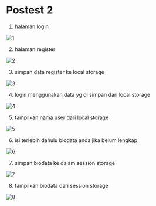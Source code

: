 # Postest 2

1. halaman login

![1](https://user-images.githubusercontent.com/59532207/227697321-3df9a2e4-03c3-4d94-b823-a1fd52a04de2.png)

2. halaman register

![2](https://user-images.githubusercontent.com/59532207/227697361-8b7e01e7-4eb5-44f3-9adc-d11a73c34fe8.png)

3. simpan data register ke local storage

![3](https://user-images.githubusercontent.com/59532207/227697395-310f9260-6afe-4276-9898-855e44448088.png)

4. login menggunakan data yg di simpan dari local storage

![4](https://user-images.githubusercontent.com/59532207/227697410-7a604126-f370-40d8-bfe7-c988d28d0716.png)

5. tampilkan nama user dari local storage

![5](https://user-images.githubusercontent.com/59532207/227697433-9979844b-9f12-40b9-8de5-1e29e188e0e0.png)

6. isi terlebih dahulu biodata anda jika belum lengkap

![6](https://user-images.githubusercontent.com/59532207/227697443-ecf3e197-42f5-4fd3-a878-3f67735c8e0e.png)

7. simpan biodata ke dalam session storage

![7](https://user-images.githubusercontent.com/59532207/227697468-f8e99418-21ba-477f-99aa-017a2932f934.png)

8. tampilkan biodata dari session storage

![8](https://user-images.githubusercontent.com/59532207/227697499-a23752e5-2f2e-4cd8-a642-6179257a558a.png)

